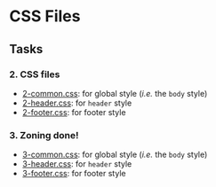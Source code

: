 # CSS Files

## Tasks

### 2. CSS files
* [2-common.css](./2-common.css): for global style (*i.e.* the `body` style) 
* [2-header.css](./2-header.css): for `header` style
* [2-footer.css](./2-footer.css): for footer style

### 3. Zoning done!
* [3-common.css](./3-common.css): for global style (*i.e.* the `body` style)
* [3-header.css](./3-header.css): for `header` style
* [3-footer.css](./3-footer.css): for footer style
